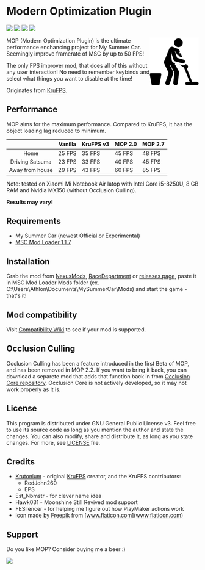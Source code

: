 # Modern Optimization Plugin

[![](https://img.shields.io/github/downloads/Athlon007/MOP/total?style=for-the-badge)](https://github.com/Athlon007/MOP/releases)
[![](https://img.shields.io/github/v/release/Athlon007/MOP?style=for-the-badge)](https://github.com/Athlon007/MOP/releases)
[![](https://img.shields.io/github/v/release/Athlon007/MOP?include_prereleases&label=Development&style=for-the-badge)](https://github.com/Athlon007/MOP/releases)
[![](https://img.shields.io/github/license/Athlon007/MOP?style=for-the-badge)](LICENSE.md)

<img align="right" src="images/icon.png" alt="icon" width=128 />

MOP (Modern Optimization Plugin) is the ultimate performance enchancing project for My Summer Car. Seemingly improve framerate of MSC by up to 50 FPS!

The only FPS improver mod, that does all of this without any user interaction! No need to remember keybinds and select what things you want to disable at the time!

Originates from [KruFPS](https://github.com/Krutonium/KruFPS).

## Performance

MOP aims for the maximum performance. Compared to KruFPS, it has the object loading lag reduced to minimum.

|                 | Vanilla | KruFPS v3 |  MOP 2.0 | MOP 2.7 |
|:---------------:|---------|--------|--------|--------|
|       Home      | 25 FPS  | 35 FPS | 45 FPS | 48 FPS |
| Driving Satsuma | 23 FPS  | 33 FPS | 40 FPS | 45 FPS |
| Away from house | 29 FPS  | 43 FPS | 60 FPS | 85 FPS |

Note: tested on Xiaomi Mi Notebook Air latop with Intel Core i5-8250U, 8 GB RAM and Nvidia MX150 (without Occlusion Culling).

**Results may vary!**

## Requirements

- My Summer Car (newest Official or Experimental)
- [MSC Mod Loader 1.1.7](https://www.racedepartment.com/downloads/msc-mod-loader.15339/)

## Installation

Grab the mod from [NexusMods](https://www.nexusmods.com/mysummercar/mods/146/), [RaceDepartment](https://www.racedepartment.com/downloads/mop-modern-optimization-project.30073/) or [releases page](https://github.com/Athlon007/MOP/releases), paste it in MSC Mod Loader Mods folder (ex. C:\Users\Athlon\Documents\MySummerCar\Mods) and start the game - that's it!

## Mod compatibility

Visit [Compatibility Wiki](https://github.com/Athlon007/MOP/wiki/Mod-Compatibility) to see if your mod is supported.

## Occlusion Culling

Occlusion Culling has been a feature introduced in the first Beta of MOP, and has been removed in MOP 2.2. If you want to bring it back, you can download a separete mod that adds that function back in from [Occlusion Core repository](https://github.com/Athlon007/MopOcclusionCore). Occlusion Core is not actively developed, so it may not work properly as it is.

## License

This program is distributed under GNU General Public License v3. Feel free to use its source code as long as you mention the author and state the changes. You can also modify, share and distribute it, as long as you state changes. For more, see [LICENSE](LICENSE.md) file.

## Credits

- [Krutonium](https://github.com/Krutonium) - original [KruFPS](https://github.com/Krutonium/KruFPS) creator, and the KruFPS contributors:
  - RedJohn260
  - EPS
- Est_Nbmstr - for clever name idea
- Hawk031 - Moonshine Still Revived mod support
- FESilencer - for helping me figure out how PlayMaker actions work
- Icon made by [Freepik](https://www.flaticon.com/authors/freepik) from [www.flaticon.com](www.flaticon.com)

## Support

Do you like MOP? Consider buying me a beer :)

[![](http://athlon.kkmr.pl/images/svg/paypal.svg)](https://www.paypal.me/figurakonrad)
